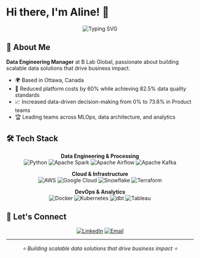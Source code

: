 # Hi there, I'm Aline! 👋

<div align="center">
  <img src="https://readme-typing-svg.herokuapp.com?font=Fira+Code&pause=1000&color=2E9EF7&center=true&vCenter=true&width=435&lines=Data+Engineering+Manager;Building+Scalable+Data+Platforms;MLOps+%26+Analytics+Expert" alt="Typing SVG" />
</div>

## 🚀 About Me

**Data Engineering Manager** at B Lab Global, passionate about building scalable data solutions that drive business impact.

- 🌍 Based in Ottawa, Canada
- 🎯 Reduced platform costs by 60% while achieving 82.5% data quality standards
- 📈 Increased data-driven decision-making from 0% to 73.6% in Product teams
- 🏆 Leading teams across MLOps, data architecture, and analytics

## 🛠️ Tech Stack

<div align="center">

**Data Engineering & Processing**  
![Python](https://img.shields.io/badge/Python-3776AB?style=for-the-badge&logo=python&logoColor=white)
![Apache Spark](https://img.shields.io/badge/Apache_Spark-E25A1C?style=for-the-badge&logo=apache-spark&logoColor=white)
![Apache Airflow](https://img.shields.io/badge/Apache_Airflow-017CEE?style=for-the-badge&logo=apache-airflow&logoColor=white)
![Apache Kafka](https://img.shields.io/badge/Apache_Kafka-231F20?style=for-the-badge&logo=apache-kafka&logoColor=white)

**Cloud & Infrastructure**  
![AWS](https://img.shields.io/badge/AWS-FF9900?style=for-the-badge&logo=amazonaws&logoColor=white)
![Google Cloud](https://img.shields.io/badge/Google_Cloud-4285F4?style=for-the-badge&logo=google-cloud&logoColor=white)
![Snowflake](https://img.shields.io/badge/Snowflake-29B5E8?style=for-the-badge&logo=snowflake&logoColor=white)
![Terraform](https://img.shields.io/badge/Terraform-623CE4?style=for-the-badge&logo=terraform&logoColor=white)

**DevOps & Analytics**  
![Docker](https://img.shields.io/badge/Docker-2496ED?style=for-the-badge&logo=docker&logoColor=white)
![Kubernetes](https://img.shields.io/badge/Kubernetes-326CE5?style=for-the-badge&logo=kubernetes&logoColor=white)
![dbt](https://img.shields.io/badge/dbt-FF694B?style=for-the-badge&logo=dbt&logoColor=white)
![Tableau](https://img.shields.io/badge/Tableau-E97627?style=for-the-badge&logo=tableau&logoColor=white)

</div>

## 🤝 Let's Connect

<div align="center">

[![LinkedIn](https://img.shields.io/badge/LinkedIn-0077B5?style=for-the-badge&logo=linkedin&logoColor=white)](https://linkedin.com/in/alinerguio)
[![Email](https://img.shields.io/badge/Email-D14836?style=for-the-badge&logo=gmail&logoColor=white)](mailto:alinerguio@gmail.com)

---

<i>⭐ Building scalable data solutions that drive business impact ⭐</i>

</div>
